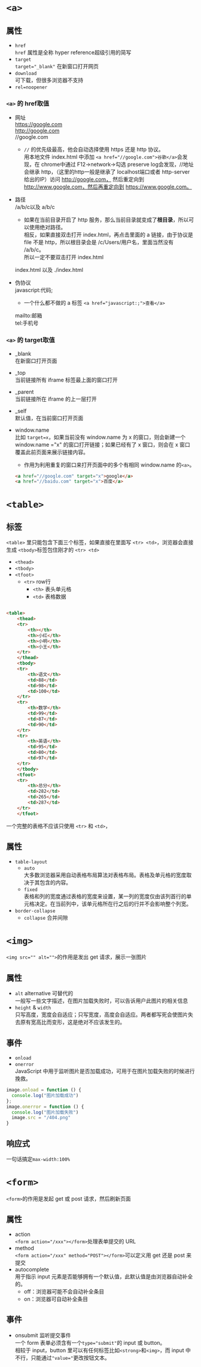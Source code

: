 # `<a>`

## 属性

- `href`  
  `href` 属性是全称 hyper reference超级引用的简写
- `target`  
  `target="_blank"` 在新窗口打开网页
- `download`  
  可下载，但很多浏览器不支持
- `rel=noopener`

### `<a>` 的 href取值

- 网址  
  https://google.com  
  http://google.com  
  //google.com
    - `//` 的优先级最高，他会自动选择使用 https 还是 http 协议。  
      用本地文件 index.html 中添加 `<a href="//google.com">谷歌</a>`会发现，在 chrome中通过 F12→network→勾选 preserve log会发现，//地址会继承
      http，（这里的http一般是继承了 localhost端口或者 http-server给出的IP）访问 http://google.com，
      然后重定向到 http://www.google.com，然后再重定向到 https://www.google.com。

- 路径  
  /a/b/c以及 a/b/c
    - 如果在当前目录开启了 http 服务，那么当前目录就变成了**根目录**，所以可以使用绝对路径。  
      相反，如果直接双击打开 index.html，再点击里面的 a 链接，由于协议是 file 不是 http，所以根目录会是 /c/Users/用户名，里面当然没有 /a/b/c。  
      所以一定不要双击打开 index.html

  index.html 以及 ./index.html
- 伪协议  
  javascript:代码;
    - 一个什么都不做的 a 标签 `<a href="javascript:;">查看</a>`

  mailto:邮箱  
  tel:手机号

### `<a>` 的 target取值

- _blank  
  在新窗口打开页面
- _top  
  当前链接所有 iframe 标签最上面的窗口打开
- _parent  
  当前链接所在 iframe 的上一层打开
- _self  
  默认值，在当前窗口打开页面
- window.name  
  比如 `target=x`，如果当前没有 window.name 为 x 的窗口，则会新建一个 window.name ="x" 的窗口打开链接；如果已经有了 x 窗口，则会在 x 窗口覆盖此前页面来展示链接内容。
    - 作用为利用重复的窗口来打开页面中的多个有相同 window.name 的`<a>`。

  ```html
  <a href="//google.com" target="x">google</a>
  <a href="//baidu.com" target="x">百度</a>
  ```

# `<table>`

## 标签

`<table>` 里只能包含下面三个标签，如果直接在里面写 `<tr> <td>`，浏览器会直接生成 `<tbody>`标签包住刚才的 `<tr> <td>`

- `<thead>`
- `<tbody>`
- `<tfoot>`
    - `<tr>` row行
        - `<th>` 表头单元格
        - `<td>` 表格数据

```html

<table>
    <thead>
    <tr>
        <th></th>
        <th>小红</th>
        <th>小明</th>
        <th>小王</th>
    </tr>
    </thead>
    <tbody>
    <tr>
        <th>语文</th>
        <td>88</td>
        <td>98</td>
        <td>100</td>
    </tr>
    <tr>
        <th>数学</th>
        <td>99</td>
        <td>87</td>
        <td>90</td>
    </tr>
    <tr>
        <th>英语</th>
        <td>95</td>
        <td>80</td>
        <td>97</td>
    </tr>
    </tbody>
    <tfoot>
    <tr>
        <th>总分</th>
        <td>282</td>
        <td>265</td>
        <td>287</td>
    </tr>
    </tfoot>
```

一个完整的表格不应该只使用 `<tr>` 和 `<td>`，

## 属性

- `table-layout`
    - `auto`  
      大多数浏览器采用自动表格布局算法对表格布局。表格及单元格的宽度取决于其包含的内容。
    - `fixed`  
      表格和列的宽度通过表格的宽度来设置，某一列的宽度仅由该列首行的单元格决定。在当前列中，该单元格所在行之后的行并不会影响整个列宽。
- `border-collapse`
    - `collapse` 合并间隙

# `<img>`

`<img src="" alt="">`的作用是发出 get 请求，展示一张图片

## 属性

- `alt` alternative 可替代的  
  一般写一些文字描述，在图片加载失败时，可以告诉用户此图片的相关信息
- `height` & `width`  
  只写高度，宽度会自适应；只写宽度，高度会自适应。两者都写死会使图片失去原有宽高比而变形，这是绝对不应该发生的。

## 事件

- `onload`
- `onerror`  
  JavaScript 中用于监听图片是否加载成功，可用于在图片加载失败的时候进行挽救。

```js
image.onload = function () {
  console.log("图片加载成功")
};
image.onerror = function () {
  console.log("图片加载失败")
  image.src = "/404.png"
}
```

## 响应式

一句话搞定`max-width:100%`

# `<form>`

`<form>`的作用是发起 get 或 post 请求，然后刷新页面

## 属性

- action  
  `<form action="/xxx"></form>`处理表单提交的 URL
- method  
  `<form action="/xxx" method="POST"></form>`可以定义用 get 还是 post 来提交
- autocomplete  
  用于指示 input 元素是否能够拥有一个默认值，此默认值是由浏览器自动补全的。
    - off：浏览器可能不会自动补全条目
    - on：浏览器可自动补全条目

## 事件

- onsubmit 监听提交事件  
  一个 form 表单必须含有一个`type="submit"`的 input 或 button。  
  相较于 input，button 里可以有任何标签比如`<strong>`和`<img>`，而 input 中不行，只能通过`"value="`更改按钮文本。